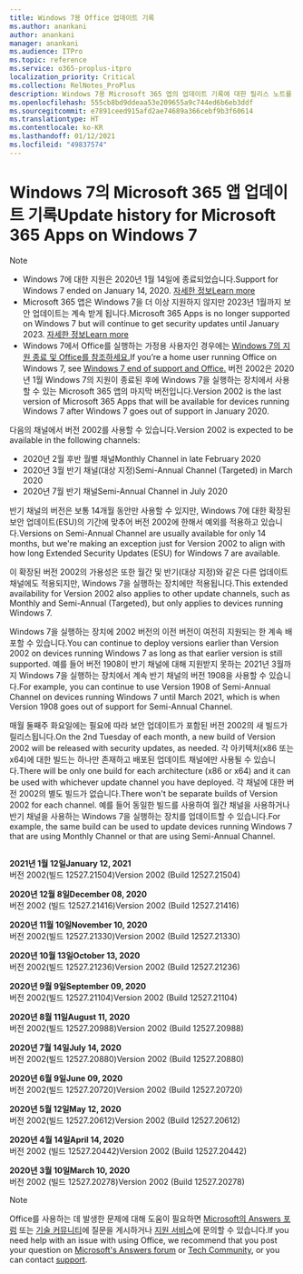```yaml
---
title: Windows 7용 Office 업데이트 기록
ms.author: anankani
author: anankani
manager: anankani
ms.audience: ITPro
ms.topic: reference
ms.service: o365-proplus-itpro
localization_priority: Critical
ms.collection: RelNotes_ProPlus
description: Windows 7용 Microsoft 365 앱의 업데이트 기록에 대한 릴리스 노트를 고객에게 제공합니다.
ms.openlocfilehash: 555cb8bd9ddeaa53e209655a9c744ed6b6eb3ddf
ms.sourcegitcommit: e7891ceed915afd2ae74689a366cebf9b3f60614
ms.translationtype: HT
ms.contentlocale: ko-KR
ms.lasthandoff: 01/12/2021
ms.locfileid: "49837574"
---
```

# <a name="update-history-for-microsoft-365-apps-on-windows-7"></a><span data-ttu-id="ab85c-103">Windows 7의 Microsoft 365 앱 업데이트 기록</span><span class="sxs-lookup"><span data-stu-id="ab85c-103">Update history for Microsoft 365 Apps on Windows 7</span></span> 

 > [!NOTE]
>
>- <span data-ttu-id="ab85c-104">Windows 7에 대한 지원은 2020년 1월 14일에 종료되었습니다.</span><span class="sxs-lookup"><span data-stu-id="ab85c-104">Support for Windows 7 ended on January 14, 2020.</span></span> [<span data-ttu-id="ab85c-105">자세한 정보</span><span class="sxs-lookup"><span data-stu-id="ab85c-105">Learn more</span></span>](https://www.microsoft.com/microsoft-365/windows/end-of-windows-7-support?rtc=1)
>- <span data-ttu-id="ab85c-106">Microsoft 365 앱은 Windows 7을 더 이상 지원하지 않지만 2023년 1월까지 보안 업데이트는 계속 받게 됩니다.</span><span class="sxs-lookup"><span data-stu-id="ab85c-106">Microsoft 365 Apps is no longer supported on Windows 7 but will continue to get security updates until January 2023.</span></span> [<span data-ttu-id="ab85c-107">자세한 정보</span><span class="sxs-lookup"><span data-stu-id="ab85c-107">Learn more</span></span>](https://docs.microsoft.com/DeployOffice/windows-7-support)
>- <span data-ttu-id="ab85c-108">Windows 7에서 Office를 실행하는 가정용 사용자인 경우에는 [Windows 7의 지원 종료 및 Office를 참조하세요.](https://support.office.com/en-us/article/windows-7-end-of-support-and-office-78f20fab-b57b-44d7-8368-06a8493f3cb9?ui=en-US&rs=en-US&ad=US)</span><span class="sxs-lookup"><span data-stu-id="ab85c-108">If you’re a home user running Office on Windows 7, see [Windows 7 end of support and Office.](https://support.office.com/en-us/article/windows-7-end-of-support-and-office-78f20fab-b57b-44d7-8368-06a8493f3cb9?ui=en-US&rs=en-US&ad=US)</span></span>
<span data-ttu-id="ab85c-109">버전 2002은 2020년 1월 Windows 7의 지원이 종료된 후에 Windows 7을 실행하는 장치에서 사용할 수 있는 Microsoft 365 앱의 마지막 버전입니다.</span><span class="sxs-lookup"><span data-stu-id="ab85c-109">Version 2002 is the last version of Microsoft 365 Apps that will be available for devices running Windows 7 after Windows 7 goes out of support in January 2020.</span></span>  

<span data-ttu-id="ab85c-110">다음의 채널에서 버전 2002를 사용할 수 있습니다.</span><span class="sxs-lookup"><span data-stu-id="ab85c-110">Version 2002 is expected to be available in the following channels:</span></span>
- <span data-ttu-id="ab85c-111">2020년 2월 후반 월별 채널</span><span class="sxs-lookup"><span data-stu-id="ab85c-111">Monthly Channel in late February 2020</span></span>
- <span data-ttu-id="ab85c-112">2020년 3월 반기 채널(대상 지정)</span><span class="sxs-lookup"><span data-stu-id="ab85c-112">Semi-Annual Channel (Targeted) in March 2020</span></span>
- <span data-ttu-id="ab85c-113">2020년 7월 반기 채널</span><span class="sxs-lookup"><span data-stu-id="ab85c-113">Semi-Annual Channel in July 2020</span></span>

<span data-ttu-id="ab85c-114">반기 채널의 버전은 보통 14개월 동안만 사용할 수 있지만, Windows 7에 대한 확장된 보안 업데이트(ESU)의 기간에 맞추어 버전 2002에 한해서 예외를 적용하고 있습니다.</span><span class="sxs-lookup"><span data-stu-id="ab85c-114">Versions on Semi-Annual Channel are usually available for only 14 months, but we're making an exception just for Version 2002 to align with how long Extended Security Updates (ESU) for Windows 7 are available.</span></span>

<span data-ttu-id="ab85c-115">이 확장된 버전 2002의 가용성은 또한 월간 및 반기(대상 지정)와 같은 다른 업데이트 채널에도 적용되지만, Windows 7을 실행하는 장치에만 적용됩니다.</span><span class="sxs-lookup"><span data-stu-id="ab85c-115">This extended availability for Version 2002 also applies to other update channels, such as Monthly and Semi-Annual (Targeted), but only applies to devices running Windows 7.</span></span>

<span data-ttu-id="ab85c-116">Windows 7을 실행하는 장치에 2002 버전의 이전 버전이 여전히 지원되는 한 계속 배포할 수 있습니다.</span><span class="sxs-lookup"><span data-stu-id="ab85c-116">You can continue to deploy versions earlier than Version 2002 on devices running Windows 7 as long as that earlier version is still supported.</span></span> <span data-ttu-id="ab85c-117">예를 들어 버전 1908이 반기 채널에 대해 지원받지 못하는 2021년 3월까지 Windows 7을 실행하는 장치에서 계속 반기 채널의 버전 1908을 사용할 수 있습니다.</span><span class="sxs-lookup"><span data-stu-id="ab85c-117">For example, you can continue to use Version 1908 of Semi-Annual Channel on devices running Windows 7 until March 2021, which is when Version 1908 goes out of support for Semi-Annual Channel.</span></span>

<span data-ttu-id="ab85c-118">매월 둘째주 화요일에는 필요에 따라 보안 업데이트가 포함된 버전 2002의 새 빌드가 릴리스됩니다.</span><span class="sxs-lookup"><span data-stu-id="ab85c-118">On the 2nd Tuesday of each month, a new build of Version 2002 will be released with security updates, as needed.</span></span> <span data-ttu-id="ab85c-119">각 아키텍처(x86 또는 x64)에 대한 빌드는 하나만 존재하고 배포된 업데이트 채널에만 사용될 수 있습니다.</span><span class="sxs-lookup"><span data-stu-id="ab85c-119">There will be only one build for each architecture (x86 or x64) and it can be used with whichever update channel you have deployed.</span></span> <span data-ttu-id="ab85c-120">각 채널에 대한 버전 2002의 별도 빌드가 없습니다.</span><span class="sxs-lookup"><span data-stu-id="ab85c-120">There won't be separate builds of Version 2002 for each channel.</span></span> <span data-ttu-id="ab85c-121">예를 들어 동일한 빌드를 사용하여 월간 채널을 사용하거나 반기 채널을 사용하는 Windows 7을 실행하는 장치를 업데이트할 수 있습니다.</span><span class="sxs-lookup"><span data-stu-id="ab85c-121">For example, the same build can be used to update devices running Windows 7 that are using Monthly Channel or that are using Semi-Annual Channel.</span></span>

##

[//]: # (제거하지 마세요)

<span data-ttu-id="ab85c-123">**2021년 1월 12일**</span><span class="sxs-lookup"><span data-stu-id="ab85c-123">**January 12, 2021**</span></span><br/>
<span data-ttu-id="ab85c-124">버전 2002(빌드 12527.21504)</span><span class="sxs-lookup"><span data-stu-id="ab85c-124">Version 2002 (Build 12527.21504)</span></span><br/>

<span data-ttu-id="ab85c-125">**2020년 12월 8일**</span><span class="sxs-lookup"><span data-stu-id="ab85c-125">**December 08, 2020**</span></span><br/>
<span data-ttu-id="ab85c-126">버전 2002 (빌드 12527.21416)</span><span class="sxs-lookup"><span data-stu-id="ab85c-126">Version 2002 (Build 12527.21416)</span></span><br/>

<span data-ttu-id="ab85c-127">**2020년 11월 10일**</span><span class="sxs-lookup"><span data-stu-id="ab85c-127">**November 10, 2020**</span></span><br/>
<span data-ttu-id="ab85c-128">버전 2002(빌드 12527.21330)</span><span class="sxs-lookup"><span data-stu-id="ab85c-128">Version 2002 (Build 12527.21330)</span></span><br/>

<span data-ttu-id="ab85c-129">**2020년 10월 13일**</span><span class="sxs-lookup"><span data-stu-id="ab85c-129">**October 13, 2020**</span></span><br/>
<span data-ttu-id="ab85c-130">버전 2002(빌드 12527.21236)</span><span class="sxs-lookup"><span data-stu-id="ab85c-130">Version 2002 (Build 12527.21236)</span></span><br/>

<span data-ttu-id="ab85c-131">**2020년 9월 9일**</span><span class="sxs-lookup"><span data-stu-id="ab85c-131">**September 09, 2020**</span></span><br/>
<span data-ttu-id="ab85c-132">버전 2002(빌드 12527.21104)</span><span class="sxs-lookup"><span data-stu-id="ab85c-132">Version 2002 (Build 12527.21104)</span></span><br/>

<span data-ttu-id="ab85c-133">**2020년 8월 11일**</span><span class="sxs-lookup"><span data-stu-id="ab85c-133">**August 11, 2020**</span></span><br/>
<span data-ttu-id="ab85c-134">버전 2002(빌드 12527.20988)</span><span class="sxs-lookup"><span data-stu-id="ab85c-134">Version 2002 (Build 12527.20988)</span></span><br/>

<span data-ttu-id="ab85c-135">**2020년 7월 14일**</span><span class="sxs-lookup"><span data-stu-id="ab85c-135">**July 14, 2020**</span></span><br/>
<span data-ttu-id="ab85c-136">버전 2002(빌드 12527.20880)</span><span class="sxs-lookup"><span data-stu-id="ab85c-136">Version 2002 (Build 12527.20880)</span></span><br/>

<span data-ttu-id="ab85c-137">**2020년 6월 9일**</span><span class="sxs-lookup"><span data-stu-id="ab85c-137">**June 09, 2020**</span></span><br/>
<span data-ttu-id="ab85c-138">버전 2002(빌드 12527.20720)</span><span class="sxs-lookup"><span data-stu-id="ab85c-138">Version 2002 (Build 12527.20720)</span></span><br/>

<span data-ttu-id="ab85c-139">**2020년 5월 12일**</span><span class="sxs-lookup"><span data-stu-id="ab85c-139">**May 12, 2020**</span></span><br/>
<span data-ttu-id="ab85c-140">버전 2002(빌드 12527.20612)</span><span class="sxs-lookup"><span data-stu-id="ab85c-140">Version 2002 (Build 12527.20612)</span></span><br/>

<span data-ttu-id="ab85c-141">**2020년 4월 14일**</span><span class="sxs-lookup"><span data-stu-id="ab85c-141">**April 14, 2020**</span></span><br/>
<span data-ttu-id="ab85c-142">버전 2002 (빌드 12527.20442)</span><span class="sxs-lookup"><span data-stu-id="ab85c-142">Version 2002 (Build 12527.20442)</span></span><br/>

<span data-ttu-id="ab85c-143">**2020년 3월 10일**</span><span class="sxs-lookup"><span data-stu-id="ab85c-143">**March 10, 2020**</span></span><br/>
<span data-ttu-id="ab85c-144">버전 2002 (빌드 12527.20278)</span><span class="sxs-lookup"><span data-stu-id="ab85c-144">Version 2002 (Build 12527.20278)</span></span><br/>




> [!NOTE]
> <span data-ttu-id="ab85c-145">Office를 사용하는 데 발생한 문제에 대해 도움이 필요하면 [Microsoft의 Answers 포럼](https://answers.microsoft.com/) 또는 [기술 커뮤니티](https://techcommunity.microsoft.com/)에 질문을 게시하거나 [지원 서비스](https://support.microsoft.com/contactus)에 문의할 수 있습니다.</span><span class="sxs-lookup"><span data-stu-id="ab85c-145">If you need help with an issue with using Office, we recommend that you post your question on [Microsoft's Answers forum](https://answers.microsoft.com/) or [Tech Community](https://techcommunity.microsoft.com/), or you can contact [support](https://support.microsoft.com/contactus).</span></span>
